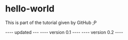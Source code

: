 # hello-world
This is part of the tutorial given by GitHub ;P

---- updated ---
---- version 0.1 ----
---- version 0.2 ----
